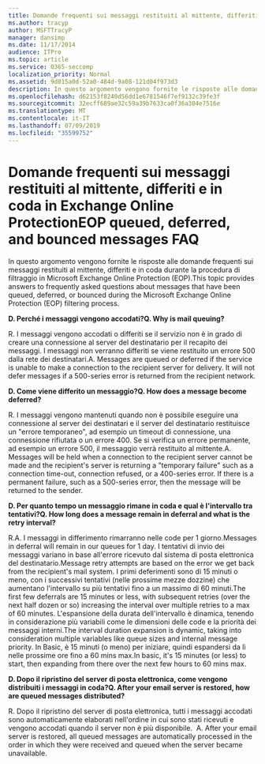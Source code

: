 ```yaml
---
title: Domande frequenti sui messaggi restituiti al mittente, differiti e in coda in EOP
ms.author: tracyp
author: MSFTTracyP
manager: dansimp
ms.date: 11/17/2014
audience: ITPro
ms.topic: article
ms.service: O365-seccomp
localization_priority: Normal
ms.assetid: 9d015a0d-52a0-484d-9a08-121d04f973d3
description: In questo argomento vengono fornite le risposte alle domande frequenti sui messaggi restituiti al mittente, differiti e in coda durante la procedura di filtraggio in Microsoft Exchange Online Protection (EOP).
ms.openlocfilehash: d62153f8240d56dd1e6781546f7ef9132c39fe3f
ms.sourcegitcommit: 32ecff689ae32c59a39b7633ca0f36a304e7516e
ms.translationtype: MT
ms.contentlocale: it-IT
ms.lasthandoff: 07/09/2019
ms.locfileid: "35599752"
---
```

# <a name="eop-queued-deferred-and-bounced-messages-faq"></a><span data-ttu-id="c8fb6-103">Domande frequenti sui messaggi restituiti al mittente, differiti e in coda in Exchange Online Protection</span><span class="sxs-lookup"><span data-stu-id="c8fb6-103">EOP queued, deferred, and bounced messages FAQ</span></span>

<span data-ttu-id="c8fb6-104">In questo argomento vengono fornite le risposte alle domande frequenti sui messaggi restituiti al mittente, differiti e in coda durante la procedura di filtraggio in Microsoft Exchange Online Protection (EOP).</span><span class="sxs-lookup"><span data-stu-id="c8fb6-104">This topic provides answers to frequently asked questions about messages that have been queued, deferred, or bounced during the Microsoft Exchange Online Protection (EOP) filtering process.</span></span>
  
 <span data-ttu-id="c8fb6-105">**D. Perché i messaggi vengono accodati?**</span><span class="sxs-lookup"><span data-stu-id="c8fb6-105">**Q. Why is mail queuing?**</span></span>
  
<span data-ttu-id="c8fb6-p101">R. I messaggi vengono accodati o differiti se il servizio non è in grado di creare una connessione al server del destinatario per il recapito dei messaggi. I messaggi non verranno differiti se viene restituito un errore 500 dalla rete dei destinatari.</span><span class="sxs-lookup"><span data-stu-id="c8fb6-p101">A. Messages are queued or deferred if the service is unable to make a connection to the recipient server for delivery. It will not defer messages if a 500-series error is returned from the recipient network.</span></span>
  
 <span data-ttu-id="c8fb6-109">**D. Come viene differito un messaggio?**</span><span class="sxs-lookup"><span data-stu-id="c8fb6-109">**Q. How does a message become deferred?**</span></span>
  
<span data-ttu-id="c8fb6-p102">R. I messaggi vengono mantenuti quando non è possibile eseguire una connessione al server dei destinatari e il server del destinatario restituisce un "errore temporaneo", ad esempio un timeout di connessione, una connessione rifiutata o un errore 400. Se si verifica un errore permanente, ad esempio un errore 500, il messaggio verrà restituito al mittente.</span><span class="sxs-lookup"><span data-stu-id="c8fb6-p102">A. Messages will be held when a connection to the recipient server cannot be made and the recipient's server is returning a "temporary failure" such as a connection time-out, connection refused, or a 400-series error. If there is a permanent failure, such as a 500-series error, then the message will be returned to the sender.</span></span>
  
 <span data-ttu-id="c8fb6-113">**D. Per quanto tempo un messaggio rimane in coda e qual è l'intervallo tra tentativi?**</span><span class="sxs-lookup"><span data-stu-id="c8fb6-113">**Q. How long does a message remain in deferral and what is the retry interval?**</span></span>
  
<span data-ttu-id="c8fb6-114">R.</span><span class="sxs-lookup"><span data-stu-id="c8fb6-114">A.</span></span> <span data-ttu-id="c8fb6-115">I messaggi in differimento rimarranno nelle code per 1 giorno.</span><span class="sxs-lookup"><span data-stu-id="c8fb6-115">Messages in deferral will remain in our queues for 1 day.</span></span> <span data-ttu-id="c8fb6-116">I tentativi di invio dei messaggi variano in base all'errore ricevuto dal sistema di posta elettronica del destinatario.</span><span class="sxs-lookup"><span data-stu-id="c8fb6-116">Message retry attempts are based on the error we get back from the recipient's mail system.</span></span> <span data-ttu-id="c8fb6-117">I primi deferimenti sono di 15 minuti o meno, con i successivi tentativi (nelle prossime mezze dozzine) che aumentano l'intervallo su più tentativi fino a un massimo di 60 minuti.</span><span class="sxs-lookup"><span data-stu-id="c8fb6-117">The first few deferrals are 15 minutes or less, with subsequent retries (over the next half dozen or so) increasing the interval over multiple retries to a max of 60 minutes.</span></span> <span data-ttu-id="c8fb6-118">L'espansione della durata dell'intervallo è dinamica, tenendo in considerazione più variabili come le dimensioni delle code e la priorità dei messaggi interni.</span><span class="sxs-lookup"><span data-stu-id="c8fb6-118">The interval duration expansion is dynamic, taking into consideration multiple variables like queue sizes and internal message priority.</span></span> <span data-ttu-id="c8fb6-119">In Basic, è 15 minuti (o meno) per iniziare, quindi espandersi da lì nelle prossime ore fino a 60 mins max.</span><span class="sxs-lookup"><span data-stu-id="c8fb6-119">In basic, it's 15 minutes (or less) to start, then expanding from there over the next few hours to 60 mins max.</span></span>
  
 <span data-ttu-id="c8fb6-120">**D. Dopo il ripristino del server di posta elettronica, come vengono distribuiti i messaggi in coda?**</span><span class="sxs-lookup"><span data-stu-id="c8fb6-120">**Q. After your email server is restored, how are queued messages distributed?**</span></span>
  
<span data-ttu-id="c8fb6-p104">R. Dopo il ripristino del server di posta elettronica, tutti i messaggi accodati sono automaticamente elaborati nell'ordine in cui sono stati ricevuti e vengono accodati quando il server non è più disponibile.  </span><span class="sxs-lookup"><span data-stu-id="c8fb6-p104">A. After your email server is restored, all queued messages are automatically processed in the order in which they were received and queued when the server became unavailable.</span></span> 
  

